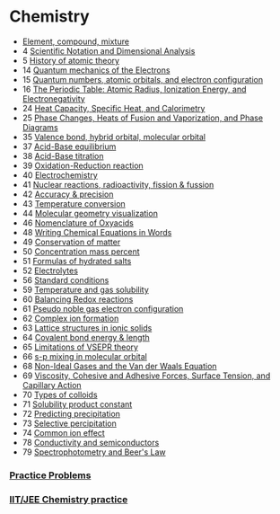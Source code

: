 ﻿# Chemistry

- [Element, compound, mixture](element-compound-mixture)
- 4 [Scientific Notation and Dimensional Analysis](scientific-notation-dimensional-analysis)
- 5 [History of atomic theory](history-of-atomic-theory)
- 14 [Quantum mechanics of the Electrons](quantum-mechanics-of-the-electrons)
- 15 [Quantum numbers, atomic orbitals, and electron configuration](quantum-numbers-atomic-orbitals-electron-configuration)
- 16 [The Periodic Table: Atomic Radius, Ionization Energy, and Electronegativity](periodic-table-atomic-radius-ionization-energy-electronegativity)
- 24 [Heat Capacity, Specific Heat, and Calorimetry](heat-capacity-specific-heat-calorimetry)
- 25 [Phase Changes, Heats of Fusion and Vaporization, and Phase Diagrams](phase-change)
- 35 [Valence bond, hybrid orbital, molecular orbital](valence-bond-hybrid-bond-molecular-orbital)
- 37 [Acid-Base equilibrium](acid-base-equilibrium)
- 38 [Acid-Base titration](acid-base-titration)
- 39 [Oxidation-Reduction reaction](oxidation-reduction-reaction)
- 40 [Electrochemistry](electrochemistry)
- 41 [Nuclear reactions, radioactivity, fission & fussion](nuclear-reactions)
- 42 [Accuracy & precision](accuracy-and-precission)
- 43 [Temperature conversion](temperature-conversion)
- 44 [Molecular geometry visualization](molecular-geometry-visualization)
- 46 [Nomenclature of Oxyacids](nomenclature-of-oxyacids)
- 48 [Writing Chemical Equations in Words](writing-chemical-equations-in-words)
- 49 [Conservation of matter](conservation-of-matter)
- 50 [Concentration mass percent](concentration-mass-percent)
- 51 [Formulas of hydrated salts](formulas-of-hydrated-salts)
- 52 [Electrolytes](electrolytes)
- 56 [Standard conditions](standard-conditions)
- 59 [Temperature and gas solubility](temperature-gas-solubility)
- 60 [Balancing Redox reactions](balancing-redox-reactions)
- 61 [Pseudo noble gas electron configuration](pseudo-noble-gas-electron-configuration)
- 62 [Complex ion formation](complex-ion-formation)
- 63 [Lattice structures in ionic solids](lattice-structures-in-ionic-solids)
- 64 [Covalent bond energy & length](covalent-bond-energy-length)
- 65 [Limitations of VSEPR theory](limitations-of-vsepr)
- 66 [s-p mixing in molecular orbital](s-p-mixing-molecular-orbital)
- 68 [Non-Ideal Gases and the Van der Waals Equation](non-ideal-gases-van-der-waals-equation)
- 69 [Viscosity, Cohesive and Adhesive Forces, Surface Tension, and Capillary Action](viscosity-cohesive-adhesive-forces-surface-tension-capillary-action)
- 70 [Types of colloids](types-of-colloids)
- 71 [Solubility product constant](solubility-product-constant)
- 72 [Predicting precipitation](predicting-precipitation)
- 73 [Selective percipitation](selective-percipitation)
- 74 [Common ion effect](common-ion-effect)
- 78 [Conductivity and semiconductors](conductivity-and-semiconductors)
- 79 [Spectrophotometry and Beer's Law](spectrophotometry-beer-law)

### [Practice Problems](practice-problems/index)

### [IIT/JEE Chemistry practice](iit-jee-problems/index)